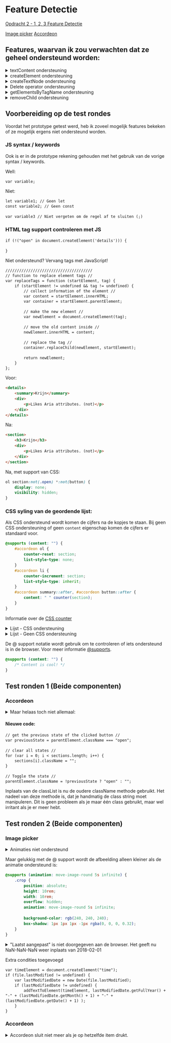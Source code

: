 # Feature Detectie

[Opdracht 2 - 1, 2, 3 Feature Detectie](ASSIGNMENT.md)

[Image picker](https://iiyama12.github.io/browser-technologies-1/opdracht2/image-picker/)
[Accordeon](https://iiyama12.github.io/browser-technologies-1/opdracht2/accordeon/)

## Features, waarvan ik zou verwachten dat ze geheel ondersteund worden:
<details>
    <summary>textContent ondersteuning</summary>
    <img src="https://github.com/IIYAMA12/browser-technologies-1/blob/master/opdracht2/readme-content/textContent-support.png" alt="textContent ondersteuning">
    <img src="https://github.com/IIYAMA12/browser-technologies-1/blob/master/opdracht2/readme-content/textContent2-support.png" alt="textContent ondersteuning">
    <p>Internet Explorer, opmerkelijk slakkig.</p>
</details>

<details>
    <summary>createElement ondersteuning</summary>
    <img src="https://github.com/IIYAMA12/browser-technologies-1/blob/master/opdracht2/readme-content/createElement-support.png" alt="createElement ondersteuning">
</details>

<details>
    <summary>createTextNode ondersteuning</summary>
    <img src="https://github.com/IIYAMA12/browser-technologies-1/blob/master/opdracht2/readme-content/createTextNode-support.png" alt="createTextNode ondersteuning">
</details>

<details>
    <summary>Delete operator ondersteuning</summary>
    <img src="https://github.com/IIYAMA12/browser-technologies-1/blob/master/opdracht2/readme-content/delete-operator-support.png" alt="Delete operator ondersteuning">
</details>

<details>
    <summary>getElementsByTagName ondersteuning</summary>
    <img src="https://github.com/IIYAMA12/browser-technologies-1/blob/master/opdracht2/readme-content/getElementsByTagName-support.png" alt="getElementsByTagName ondersteuning">
</details>

<details>
    <summary>removeChild ondersteuning</summary>
    <img src="https://github.com/IIYAMA12/browser-technologies-1/blob/master/opdracht2/readme-content/removeChild-support.png" alt="removeChild ondersteuning">
</details>

## Voorbereiding op de test rondes
Voordat het prototype getest werd, heb ik zoveel mogelijk features bekeken of ze mogelijk ergens niet ondersteund worden.

### JS syntax / keywords
Ook is er in de prototype rekening gehouden met het gebruik van de vorige syntax / keywords.

Well:
```JS
var variable;
```

Niet:
```JS
let variable1; // Geen let
const variable2; // Geen const

var variable3 // Niet vergeten om de regel af te sluiten (;)
```
### HTML tag support controleren met JS
```JS
if (!("open" in document.createElement('details'))) {

}
```

Niet ondersteund? Vervang tags met JavaScript!
```JS
//////////////////////////////////////
// function to replace element tags //
var replaceTags = function (startElement, tag) {
    if (startElement != undefined && tag != undefined) {
        // collect information of the element //
        var content = startElement.innerHTML;
        var container = startElement.parentElement;

        // make the new element //
        var newElement = document.createElement(tag);

        // move the old content inside //
        newElement.innerHTML = content;

        // replace the tag //
        container.replaceChild(newElement, startElement);

        return newElement;
    }
};
```

Voor:
```HTML
<details>
    <summary>Krijn</summary>
    <div>
        <p>Likes Aria attributes. (not)</p>
    </div>
</details>
```

Na:
```HTML
<section>
    <h3>Krijn</h3>
    <div>
        <p>Likes Aria attributes. (not)</p>
    </div>
</section>
```

Na, met support van CSS:
```CSS
ol section:not(.open) *:not(button) {
    display: none;
    visibility: hidden;
}
```

### CSS syling van de geordende lijst:
Als CSS ondersteund wordt komen de cijfers na de kopjes te staan. Bij geen CSS ondersteuning of geen `content` eigenschap komen de cijfers er standaard voor.


```CSS
@supports (content: "") {
    #accordeon ol {
        counter-reset: section;
        list-style-type: none;
    }
    #accordeon li {
        counter-increment: section;
        list-style-type: inherit;
    }
    #accordeon summary::after, #accordeon button::after {
        content: " " counter(section);
    }
}
```

Informatie over de [CSS counter](https://developer.mozilla.org/en-US/docs/Web/CSS/CSS_Lists_and_Counters/Using_CSS_counters)

<details>
    <summary>Lijst - CSS ondersteuning</summary>
    <img src="https://github.com/IIYAMA12/browser-technologies-1/blob/master/opdracht2/readme-content/list-css.png" alt="CSS ondersteund bij lijst">
</details>

<details>
    <summary>Lijst - Geen CSS ondersteuning</summary>
    <img src="https://github.com/IIYAMA12/browser-technologies-1/blob/master/opdracht2/readme-content/list-no-css.png" alt="Geen CSS ondersteund bij lijst">
</details>

De @ support notatie wordt gebruik om te controleren of iets ondersteund is in de browser. Voor meer informatie [@supports](https://developer.mozilla.org/en-US/docs/Web/CSS/@supports).

```CSS
@supports (content: "") {
    /* Content is cool! */
}
```

## Test ronden 1 (Beide componenten)

### Accordeon

<details>
<summary>Maar helaas toch niet allemaal:</summary>
<img src="https://github.com/IIYAMA12/browser-technologies-1/blob/master/opdracht2/readme-content/classList-error.jpg" alt="classList error">
<p>De classList methode was niet beschikbaar op de windows tablet in Internet Explorer. Deze wordt gebruikt om de accordeon te openen en te sluiten, op het moment dat de detail element niet beschikbaar is.</p>
<img src="https://github.com/IIYAMA12/browser-technologies-1/blob/master/opdracht2/readme-content/classList-error-fix.jpg" alt="classList fix">
<p>Een snelle fix er achteraan gegooid tijdens het testen.</p>
</details>


#### Nieuwe code:
```JS
// get the previous state of the clicked button //
var previousState = parentElement.className === "open";

// clear all states //
for (var i = 0; i < sections.length; i++) {
    sections[i].className = "";
}

// Toggle the state //
parentElement.className = !previousState ? "open" : "";
```

Inplaats van de classList is nu de oudere className methode gebruikt. Het nadeel van deze methode is, dat je handmatig de class string moet manipuleren. Dit is geen probleem als je maar één class gebruikt, maar wel irritant als je er meer hebt.

## Test ronden 2 (Beide componenten)


### Image picker
<details>
    <summary>Animaties niet ondersteund</summary>
    <img src="https://github.com/IIYAMA12/browser-technologies-1/blob/master/opdracht2/readme-content/animation-unsupported.jpg" alt="Animatie ondersteund">
</details>

Maar gelukkig met de @ support wordt de afbeelding alleen kleiner als de animatie ondersteund is:
```CSS
@supports (animation: move-image-round 5s infinite) {
    .crop {
        position: absolute;
        height: 10rem;
        width: 10rem;
        overflow: hidden;
        animation: move-image-round 5s infinite;

        background-color: rgb(240, 240, 240);
        box-shadow: 1px 1px 1px -1px rgba(0, 0, 0, 0.32);
    }
}
```

<details>
    <summary>"Laatst aangepast" is niet doorgegeven aan de browser. Het geeft nu NaN-NaN-NaN weer inplaats van 2018-02-01</summary>
    <img src="https://github.com/IIYAMA12/browser-technologies-1/blob/master/opdracht2/readme-content/animation-unsupported.jpg" alt="Animatie ondersteund">
</details>

Extra condities toegevoegd
```JS
var timeElement = document.createElement("time");
if (file.lastModified != undefined) {
    var lastModifiedDate = new Date(file.lastModified);
    if (lastModifiedDate != undefined) {
        addTextToElement(timeElement, lastModifiedDate.getFullYear() + "-" + (lastModifiedDate.getMonth() + 1) + "-" + (lastModifiedDate.getDate() + 1) );
    }
}
```

### Accordeon
<details>
    <summary>Accordeon sluit niet meer als je op hetzelfde item drukt.</summary>
    <img src="https://github.com/IIYAMA12/browser-technologies-1/blob/master/opdracht2/readme-content/doesnt-close.jpg" alt="Accordeon">
    <p>Oorzaak nog steeds onbekend.</p>
</details>
